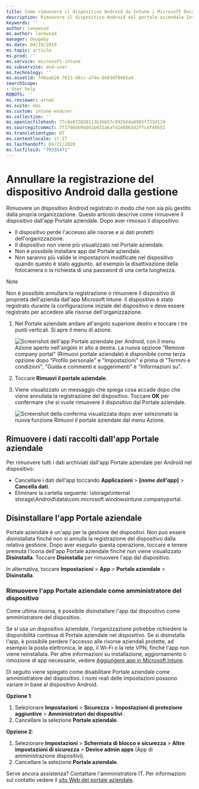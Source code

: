 ```yaml
---
title: Come rimuovere il dispositivo Android da Intune | Microsoft Docs
description: Rimuovere il dispositivo Android dal portale aziendale Intune
keywords: ''
author: lenewsad
ms.author: lanewsad
manager: dougeby
ms.date: 04/19/2019
ms.topic: article
ms.prod: ''
ms.service: microsoft-intune
ms.subservice: end-user
ms.technology: ''
ms.assetid: f40aab26-7613-48cc-a74e-de83df9465a4
searchScope:
- User help
ROBOTS: ''
ms.reviewer: arnab
ms.suite: ems
ms.custom: intune-enduser
ms.collection: ''
ms.openlocfilehash: 77c8a972020113b36b57c992b64a6965f733d119
ms.sourcegitcommit: 7f17d6eb9dd41b031a6af4148863d2ffc4f49551
ms.translationtype: HT
ms.contentlocale: it-IT
ms.lasthandoff: 04/21/2020
ms.locfileid: "79335471"
---
```

# <a name="unenroll-your-android-device-from-management"></a>Annullare la registrazione del dispositivo Android dalla gestione  

Rimuovere un dispositivo Android registrato in modo che non sia più gestito dalla propria organizzazione. Questo articolo descrive come rimuovere il dispositivo dall'app Portale aziendale. Dopo aver rimosso il dispositivo:  

* Il dispositivo perde l'accesso alle risorse e ai dati protetti dell'organizzazione.
* Il dispositivo non viene più visualizzato nel Portale aziendale.
* Non è possibile installare app dal Portale aziendale.
* Non saranno più valide le impostazioni modificate nel dispositivo quando questo è stato aggiunto, ad esempio la disattivazione della fotocamera o la richiesta di una password di una certa lunghezza.  

> [!NOTE]
> Non è possibile annullare la registrazione o rimuovere il dispositivo di proprietà dell'azienda dall'app Microsoft Intune. Il dispositivo è stato registrato durante la configurazione iniziale del dispositivo e deve essere registrato per accedere alle risorse dell'organizzazione.  

1. Nel Portale aziendale andare all'angolo superiore destro e toccare i tre punti verticali. Si apre il menu di azione.

   ![Screenshot dell'app Portale aziendale per Android, con il menu Azione aperto nell'angolo in alto a destra. La nuova opzione "Remove company portal" (Rimuovi portale aziendale) è disponibile come terza opzione dopo "Profilo personale" e "Impostazioni" e prima di "Termini e condizioni", "Guida e commenti e suggerimenti" e "Informazioni su".](./media/android_remove_cp_menu_action_after_1705.png)

2. Toccare **Rimuovi il portale aziendale**.  

3. Viene visualizzato un messaggio che spiega cosa accade dopo che viene annullata la registrazione del dispositivo. Toccare **OK** per confermare che si vuole rimuovere il dispositivo dal Portale aziendale.

   ![Screenshot della conferma visualizzata dopo aver selezionato la nuova funzione Rimuovi il portale aziendale dal menu Azione.](./media/android_remove_cp_menu_confirmation_after_1705.png)

## <a name="remove-data-collected-by-the-company-portal-app"></a>Rimuovere i dati raccolti dall'app Portale aziendale  

Per rimuovere tutti i dati archiviati dall'app Portale aziendale per Android nel dispositivo:

- Cancellare i dati dell'app toccando **Applicazioni** > **[*nome dell'app*]**  > **Cancella dati**.
- Eliminare la cartella seguente: \storage\internal storage\Android\data\com.microsoft.windowsintune.companyportal.

## <a name="uninstall-the-company-portal-app"></a>Disinstallare l'app Portale aziendale

Portale aziendale è un'app per la gestione dei dispositivi. Non può essere disinstallata finché non si annulla la registrazione del dispositivo dalla relativa gestione. Dopo aver eseguito questa operazione, toccare e tenere premuta l'icona dell'app Portale aziendale finché non viene visualizzato **Disinstalla**. Toccare **Disinstalla** per rimuovere l'app dal dispositivo.  

In alternativa, toccare **Impostazioni** > **App** > **Portale aziendale** > **Disinstalla**.  

### <a name="remove-the-company-portal-app-as-a-device-administrator"></a>Rimuovere l'app Portale aziendale come amministratore del dispositivo

Come ultima risorsa, è possibile disinstallare l'app dal dispositivo come amministratore del dispositivo.  

Se si usa un dispositivo aziendale, l'organizzazione potrebbe richiedere la disponibilità continua di Portale aziendale nel dispositivo. Se si disinstalla l'app, è possibile perdere l'accesso alle risorse aziendali protette, ad esempio la posta elettronica, le app, il Wi-Fi o la rete VPN, finché l'app non viene reinstallata. Per altre informazioni su installazione, aggiornamento o rimozione di app necessarie, vedere [Aggiungere app in Microsoft Intune](/intune/apps/apps-add#apps-that-are-added-automatically-by-intune).

Di seguito viene spiegato come disabilitare Portale aziendale come amministratore del dispositivo. I nomi reali delle impostazioni possono variare in base al dispositivo Android.  

**Opzione 1**:  

1. Selezionare **Impostazioni** > **Sicurezza** > **Impostazioni di protezione aggiuntive** > **Amministratori dei dispositivi** .  
2. Cancellare la selezione **Portale aziendale**.  

**Opzione 2**:

1. Selezionare **Impostazioni** > **Schermata di blocco e sicurezza** > **Altre impostazioni di sicurezza** > **Device admin apps** (App di amministrazione dispositivi).
2. Cancellare la selezione **Portale aziendale**.

Serve ancora assistenza? Contattare l'amministratore IT. Per informazioni sul contatto vedere il [sito Web del portale aziendale](https://go.microsoft.com/fwlink/?linkid=2010980).
